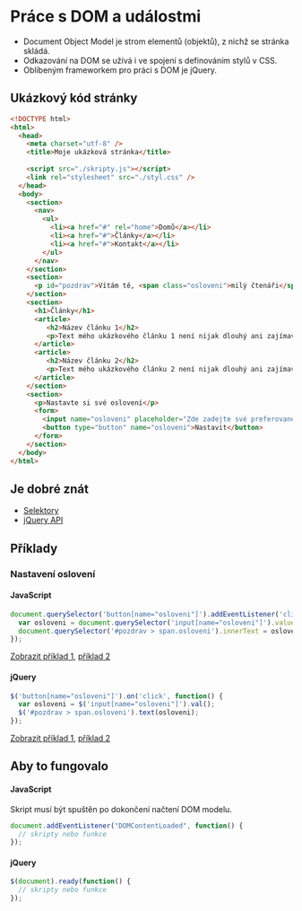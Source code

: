 # Práce s DOM a událostmi
* Document Object Model je strom elementů (objektů), z nichž se stránka skládá.
* Odkazování na DOM se užívá i ve spojení s definováním stylů v CSS.
* Oblíbeným frameworkem pro práci s DOM je jQuery.

## Ukázkový kód stránky
```html
<!DOCTYPE html>
<html>
  <head>
    <meta charset="utf-8" />
    <title>Moje ukázková stránka</title>  
  
    <script src="./skripty.js"></script>
    <link rel="stylesheet" src="./styl.css" />
  </head>
  <body>
    <section>
      <nav>
        <ul>
          <li><a href="#" rel="home">Domů</a></li>
          <li><a href="#">Články</a></li>
          <li><a href="#">Kontakt</a></li>
        </ul>
      </nav>
    </section>
    <section>
      <p id="pozdrav">Vítám tě, <span class="osloveni">milý čtenáři</span>!</p>
    </section>
    <section>
      <h1>Články</h1>
      <article>
         <h2>Název článku 1</h2>
         <p>Text mého ukázkového článku 1 není nijak dlouhý ani zajímavý, ale to nám pro ukázku nevadí.</p>
      </article>
      <article>
         <h2>Název článku 2</h2>
         <p>Text mého ukázkového článku 2 není nijak dlouhý ani zajímavý, ale to nám pro ukázku nevadí.</p>
      </article>
    </section>
    <section>
      <p>Nastavte si své oslovení</p>
      <form>
        <input name="osloveni" placeholder="Zde zadejte své preferované oslovení" />
        <button type="button" name="osloveni">Nastavit</button>
      </form>
    </section>
  </body>
</html>
```

## Je dobré znát
* [Selektory](https://www.w3schools.com/jquery/jquery_ref_selectors.asp)
* [jQuery API](https://api.jquery.com/)

## Příklady
### Nastavení oslovení
#### JavaScript
```javascript
document.querySelector('button[name="osloveni"]').addEventListener('click', function () {
  var osloveni = document.querySelector('input[name="osloveni"]').value;
  document.querySelector('#pozdrav > span.osloveni').innerText = osloveni;
});
```
[Zobrazit příklad 1](https://jsfiddle.net/kaspim/vfkzLsc9/5/), [příklad 2](https://jsfiddle.net/kaspim/vfkzLsc9/4/)

#### jQuery
```javascript
$('button[name="osloveni"]').on('click', function() {
  var osloveni = $('input[name="osloveni"]').val();
  $('#pozdrav > span.osloveni').text(osloveni);
});
```
[Zobrazit příklad 1](https://jsfiddle.net/kaspim/vfkzLsc9/), [příklad 2](https://jsfiddle.net/kaspim/vfkzLsc9/1/)

## Aby to fungovalo
#### JavaScript
Skript musí být spuštěn po dokončení načtení DOM modelu.
```javascript
document.addEventListener("DOMContentLoaded", function() { 
  // skripty nebo funkce
});
```

#### jQuery
```javascript
$(document).ready(function() {
  // skripty nebo funkce
});
```
